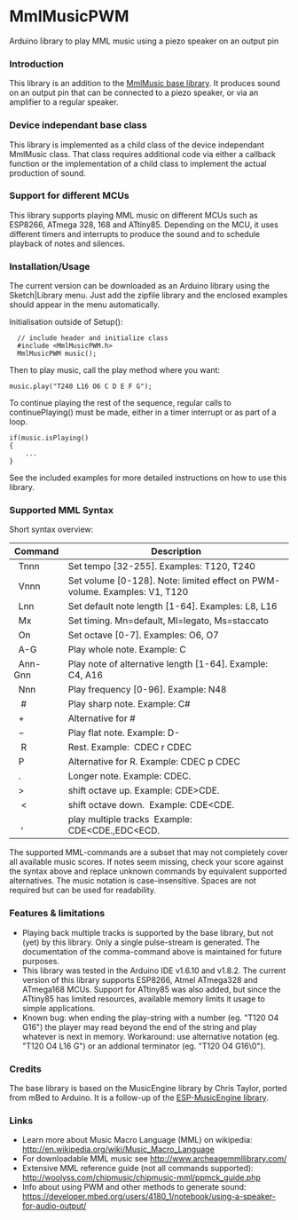 # MmlMusicPWM
Arduino library to play MML music using a piezo speaker on an output pin

### Introduction
This library is an addition to the [MmlMusic base library](https://github.com/maxint-rd/MmlMusic). It produces sound on an output pin that can be connected to a piezo speaker, or via an amplifier to a regular speaker.

### Device independant base class
This library is implemented as a child class of the device independant MmlMusic class. That class requires additional code via either a callback function or the implementation of a child class to implement the actual production of sound.

### Support for different MCUs
This library supports playing MML music on different MCUs such as ESP8266, ATmega 328, 168 and ATtiny85. Depending on the MCU, it uses different timers and interrupts to produce the sound and to schedule playback of notes and silences.

### Installation/Usage
The current version can be downloaded as an Arduino library using the Sketch|Library menu. Just add the zipfile library and the enclosed examples should appear in the menu automatically. 

Initialisation outside of Setup():
```
  // include header and initialize class
  #include <MmlMusicPWM.h>
  MmlMusicPWM music();
```

Then to play music, call the play method where you want:
```
music.play("T240 L16 O6 C D E F G");
```

To continue playing the rest of the sequence, regular calls to continuePlaying() must be made, either in a timer interrupt or as part of a loop.
```
if(music.isPlaying()
{
    ...
}
```

See the included examples for more detailed instructions on how to use this library.

### Supported MML Syntax
Short syntax overview:<br>

Command | Description
------------ | -------------
&nbsp;  Tnnn | Set tempo [32-255]. Examples: T120, T240<br>
&nbsp;  Vnnn | Set volume [0-128]. Note: limited effect on PWM-volume. Examples: V1, T120<br>
&nbsp;  Lnn  | Set default note length [1-64]. Examples: L8, L16<br>
&nbsp;  Mx   | Set timing. Mn=default, Ml=legato, Ms=staccato<br>
&nbsp;  On   | Set octave [0-7]. Examples: O6, O7<br>
&nbsp;  A-G  | Play whole note. Example: C<br>
&nbsp;  Ann-Gnn  | Play note of alternative length [1-64]. Example: C4, A16<br>
&nbsp;  Nnn  | Play frequency [0-96]. Example: N48<br>
&nbsp;  #    | Play sharp note. Example: C#<br>
&nbsp;  &plus;    | Alternative for #<br>
&nbsp;  &minus;   | Play flat note. Example: D-<br>
&nbsp;  R    | Rest. Example:  CDEC r CDEC<br>
&nbsp;  P    | Alternative for R. Example:  CDEC p CDEC<br>
&nbsp;  .    | Longer note. Example: CDEC.&nbsp;<br>
&nbsp;  &gt; | shift octave up.  Example: CDE&gt;CDE.&nbsp;<br>
&nbsp;  &lt; | shift octave down.  Example: CDE&lt;CDE.&nbsp;<br>
&nbsp;  , | play multiple tracks  Example: CDE&lt;CDE.,EDC&lt;ECD.&nbsp;<br>

The supported MML-commands are a subset that may not completely cover all available music scores.
If notes seem missing, check your score against the syntax above and replace unknown commands by equivalent supported alternatives. The music notation is case-insensitive. Spaces are not required but can be used for readability.

### Features & limitations
- Playing back multiple tracks is supported by the base library, but not (yet) by this library. Only a single pulse-stream is generated. The documentation of the comma-command above is maintained for future purposes.
- This library was tested in the Arduino IDE v1.6.10 and v1.8.2. The current version of this library supports ESP8266, Atmel ATmega328 and ATmega168 MCUs. Support for ATtiny85 was also added, but since the ATtiny85 has limited resources, available memory limits it usage to simple applications.
- Known bug: when ending the play-string with a number (eg. "T120 O4 G16") the player may read beyond the end of the string and play whatever is next in memory. Workaround: use alternative notation (eg. "T120 O4 L16 G") or an addional terminator (eg. "T120 O4 G16\0").

### Credits
The base library is based on the MusicEngine library by Chris Taylor, ported from mBed to Arduino. It is a follow-up of the [ESP-MusicEngine library](https://github.com/maxint-rd/ESP-MusicEngine).

### Links
- Learn more about Music Macro Language (MML) on wikipedia:<br>
   http://en.wikipedia.org/wiki/Music_Macro_Language<br>
- For downloadable MML music see http://www.archeagemmllibrary.com/<br>
- Extensive MML reference guide (not all commands supported):<br>
   http://woolyss.com/chipmusic/chipmusic-mml/ppmck_guide.php<br>
- Info about using PWM and other methods to generate sound:<br>
   https://developer.mbed.org/users/4180_1/notebook/using-a-speaker-for-audio-output/

